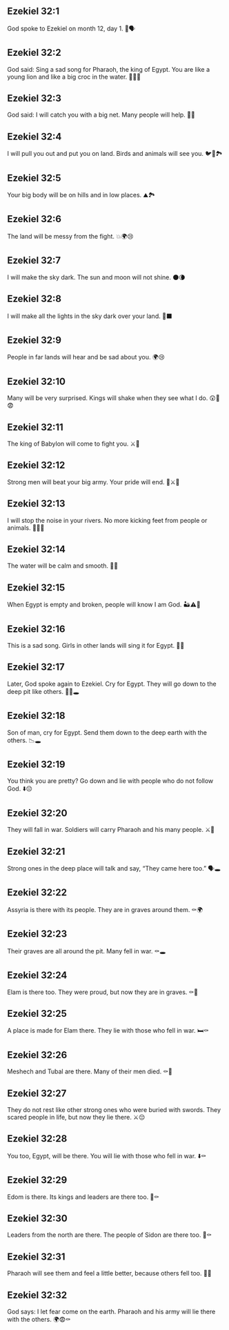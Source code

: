 ## Ezekiel 32:1
God spoke to Ezekiel on month 12, day 1. 📅🗣️
## Ezekiel 32:2
God said: Sing a sad song for Pharaoh, the king of Egypt. You are like a young lion and like a big croc in the water. 🦁🐊🌊
## Ezekiel 32:3
God said: I will catch you with a big net. Many people will help. 🎣👥
## Ezekiel 32:4
I will pull you out and put you on land. Birds and animals will see you. 🐦🐾🏞️
## Ezekiel 32:5
Your big body will be on hills and in low places. ⛰️🏞️
## Ezekiel 32:6
The land will be messy from the fight. 💥🌍😢
## Ezekiel 32:7
I will make the sky dark. The sun and moon will not shine. 🌑🌘
## Ezekiel 32:8
I will make all the lights in the sky dark over your land. 🌌⬛
## Ezekiel 32:9
People in far lands will hear and be sad about you. 🌍😢
## Ezekiel 32:10
Many will be very surprised. Kings will shake when they see what I do. 😲👑😨
## Ezekiel 32:11
The king of Babylon will come to fight you. ⚔️👑
## Ezekiel 32:12
Strong men will beat your big army. Your pride will end. 💪⚔️🥀
## Ezekiel 32:13
I will stop the noise in your rivers. No more kicking feet from people or animals. 🌊👣🚫
## Ezekiel 32:14
The water will be calm and smooth. 🌊😌
## Ezekiel 32:15
When Egypt is empty and broken, people will know I am God. 🏜️⚠️🙏
## Ezekiel 32:16
This is a sad song. Girls in other lands will sing it for Egypt. 🎵😢
## Ezekiel 32:17
Later, God spoke again to Ezekiel. Cry for Egypt. They will go down to the deep pit like others. 📅😭🕳️
## Ezekiel 32:18
Son of man, cry for Egypt. Send them down to the deep earth with the others. 📉🕳️
## Ezekiel 32:19
You think you are pretty? Go down and lie with people who do not follow God. ⬇️😔
## Ezekiel 32:20
They will fall in war. Soldiers will carry Pharaoh and his many people. ⚔️👥
## Ezekiel 32:21
Strong ones in the deep place will talk and say, “They came here too.” 🗣️🕳️
## Ezekiel 32:22
Assyria is there with its people. They are in graves around them. ⚰️🌍
## Ezekiel 32:23
Their graves are all around the pit. Many fell in war. ⚰️🕳️
## Ezekiel 32:24
Elam is there too. They were proud, but now they are in graves. ⚰️🥀
## Ezekiel 32:25
A place is made for Elam there. They lie with those who fell in war. 🛏️⚰️
## Ezekiel 32:26
Meshech and Tubal are there. Many of their men died. ⚰️👥
## Ezekiel 32:27
They do not rest like other strong ones who were buried with swords. They scared people in life, but now they lie there. ⚔️😔
## Ezekiel 32:28
You too, Egypt, will be there. You will lie with those who fell in war. ⬇️⚰️
## Ezekiel 32:29
Edom is there. Its kings and leaders are there too. 👑⚰️
## Ezekiel 32:30
Leaders from the north are there. The people of Sidon are there too. 🧭⚰️
## Ezekiel 32:31
Pharaoh will see them and feel a little better, because others fell too. 👀😔
## Ezekiel 32:32
God says: I let fear come on the earth. Pharaoh and his army will lie there with the others. 🌍😨⚰️
